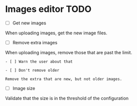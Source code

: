# Images editor TODO

- [ ] Get new images

When uploading images, get the new image files.

- [ ] Remove extra images

When uploading images, remove those that are past the limit.

    - [ ] Warn the user about that
    
    - [ ] Don't remove older
    
    Remove the extra that are new, but not older images.

- [ ] Image size

Validate that the size is in the threshold of the configuration
